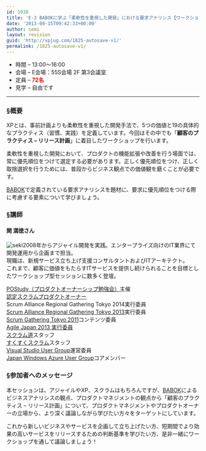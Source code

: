 ```yaml
---
id: 1938
title: 'E-3 BABOKに学ぶ「柔軟性を重視した開発」における要求アナリシス【ワークショップ】'
date: '2013-09-15T09:42:33+00:00'
author: semi
layout: revision
guid: 'http://xpjug.com/1825-autosave-v1/'
permalink: /1825-autosave-v1/
---
```


- 時間 – 13:00〜16:00
- 会場 – E会場：55S会場 2F 第3会議室
- 定員 – <span style="color:red; font-weight:bold;">72名</span>
- 見学 – 自由です

---

### §概要

XPとは、事前計画よりも柔軟性を重視した開発手法で、5つの価値と19の具体的なプラクティス（習慣、実践）を定義しています。今回はその中でも「<span style="font-weight:bold;">顧客のプラクティス – リリース計画</span>」に着目したワークショップを行います。

柔軟性を重視した開発において、プロダクトの機能拡張や改善を行う場面では、常に優先順位をつけて選定する必要があります。正しく優先順位をつけ、正しく取捨選択を行うためには、普段からビジネス観点での価値観を磨くことが必要です。

[BABOK](http://goo.gl/FWen)で定義されている要求アナリシスを題材に、要求に優先順位をつける際に考慮する要素について学びましょう。

### §講師

#### 関 満徳さん

![seki](http://xpjug.com/wp-content/uploads/2013/07/seki.png)2008年からアジャイル開発を実践。エンタープライズ向けのIT業界にて開発運用から企画まで担当。  
現職は、新規サービス立ち上げ支援コンサルタントおよびITアーキテクト。  
これまで、顧客に価値をもたらすITサービスを提供し続けられることを目標としたワークショップ型セッションに数多く登壇。

[POStudy（プロダクトオーナーシップ勉強会）](http://www.postudy.com/)主催  
[認定スクラムプロダクトオーナー](http://www.scrumalliance.org/certifications/practitioners/cspo-certification)  
Scrum Alliance Regional Gathering Tokyo 2014実行委員  
[Scrum Alliance Regional Gathering Tokyo 2013](http://www.scrumgatheringtokyo.org/2013/)実行委員  
[Scrum Gathering Tokyo 2011](http://scrumgatheringtokyo.org/sgt2011/)コンテンツ委員  
[Agile Japan 2013 実行委員](http://www.agilejapan.org/2013/outline.html)  
[スクラム道](http://www.taoofscrum.org/)スタッフ  
[すくすくスクラム](http://sukusuku-scrum.org/)スタッフ  
[Visual Studio User Group](http://vsug.jp/)運営委員  
[Japan Windows Azure User Group](http://r.jazug.jp/)コアメンバー

### §参加者へのメッセージ

本セッションは、アジャイルやXP、スクラムはもちろんですが、[BABOK](http://goo.gl/FWen)によるビジネスアナリシスの観点、プロダクトマネジメントの観点から「顧客のプラクティス – リリース計画」について、プロダクトマネジメントやプロダクトオーナーの立場から、より深く議論しながら学びたい方々をターゲットにしています。

これから新しいビジネスやサービスを企画して立ち上げたい方、短期間でより効果の高いサービスをリリースするための判断基準を学びたい方、是非一緒にワークショップを通して議論しましょう！